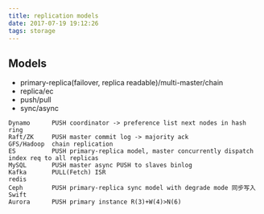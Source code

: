 ```yaml
---
title: replication models
date: 2017-07-19 19:12:26
tags: storage
---
```


## Models

- primary-replica(failover, replica readable)/multi-master/chain
- replica/ec
- push/pull
- sync/async

```
Dynamo      PUSH coordinator -> preference list next nodes in hash ring
Raft/ZK     PUSH master commit log -> majority ack
GFS/Hadoop  chain replication
ES          PUSH primary-replica model, master concurrently dispatch index req to all replicas
MySQL       PUSH master async PUSH to slaves binlog
Kafka       PULL(Fetch) ISR
redis
Ceph        PUSH primary-replica sync model with degrade mode 同步写入
Swift
Aurora      PUSH primary instance R(3)+W(4)>N(6) 
```
